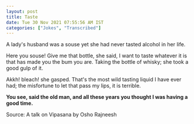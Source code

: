 ```yaml
---
layout: post
title: Taste
date: Tue 30 Nov 2021 07:55:56 AM IST
categories: ["Jokes", "Transcribed"]
---
```


A lady's husband was a souse yet she had never tasted alcohol in her life.

Here you souse! Give me that bottle, she said, I want to taste whatever it is
that has made you the bum you are. Taking the bottle of whisky; she took
a good gulp of it.

Akkh! bleach! she gasped. That's the most wild tasting
liquid I have ever had; the misfortune to let that pass my lips, it is
terrible.

**You see, said the old man, and all these years you thought I was having
a good time.**

Source: A talk on Vipasana by Osho Rajneesh
